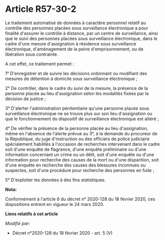 # Article R57-30-2

Le traitement automatisé de données à caractère personnel relatif au contrôle des personnes placées sous surveillance
électronique a pour finalité d'assurer le contrôle à distance, par un centre de surveillance, ainsi que le suivi des
personnes placées sous surveillance électronique, dans le cadre d'une mesure d'assignation à résidence sous surveillance
électronique, d'aménagement de la peine d'emprisonnement, ou de libération sous contrainte.

A cet effet, ce traitement permet :

1° D'enregistrer et de suivre les décisions ordonnant ou modifiant des mesures de détention à domicile sous surveillance
électronique ;

2° De contrôler, dans le cadre du suivi de la mesure, la présence de la personne placée au lieu d'assignation selon les
modalités fixées par la décision de justice ;

3° D'alerter l'administration pénitentiaire qu'une personne placée sous surveillance électronique ne se trouve plus sur son
lieu d'assignation ou que le fonctionnement du dispositif de surveillance électronique est altéré ;

4° De vérifier la présence de la personne placée au lieu d'assignation, même en l'absence de l'alerte prévue au 3°, à la
demande du procureur de la République, du juge d'instruction ou des officiers de police judiciaire spécialement habilités à
l'occasion de recherches intervenant dans le cadre soit d'une enquête de flagrance, d'une enquête préliminaire ou d'une
information concernant un crime ou un délit, soit d'une enquête ou d'une information pour recherche des causes de la mort ou
d'une disparition, soit d'une enquête en recherche des causes des blessures inconnues ou suspectes, soit d'une procédure pour
recherche des personnes en fuite ;

5° D'exploiter les données à des fins statistiques.

**Nota:**

Conformément à l'article 6 du décret n° 2020-128 du 18 février 2020, ces dispositions entrent en vigueur le 24 mars 2020.

**Liens relatifs à cet article**

_Modifié par_:

  - Décret n°2020-128 du 18 février 2020 - art. 5 (V)
